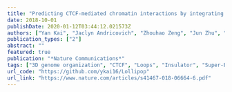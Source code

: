 ```yaml
---
title: "Predicting CTCF-mediated chromatin interactions by integrating genomic and epigenomic features"
date: 2018-10-01
publishDate: 2020-01-12T03:44:12.021573Z
authors: ["Yan Kai", "Jaclyn Andricovich", "Zhouhao Zeng", "Jun Zhu", "Alexandros Tzatsos", "Weiqun Peng"]
publication_types: ["2"]
abstract: ""
featured: true
publication: "*Nature Communications*"
tags: ["3D genome organization", "CTCF", "Loops", "Insulator", "Super-Enhancer"]
url_code: "https://github.com/ykai16/Lollipop"
url_link: "https://www.nature.com/articles/s41467-018-06664-6.pdf"
---
```

